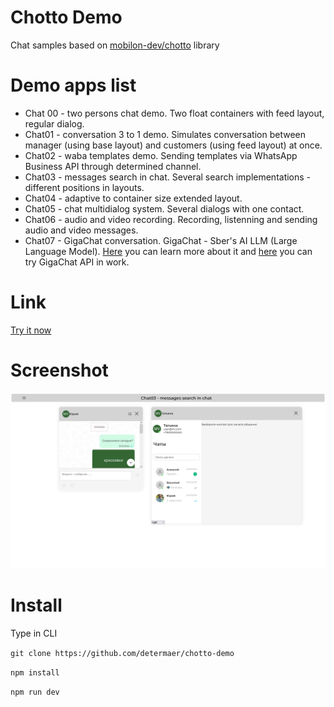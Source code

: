 # Chotto Demo

Chat samples based on [mobilon-dev/chotto](https://github.com/mobilon-dev/chotto) library

# Demo apps list

- Chat 00 - two persons chat demo. Two float containers with feed layout, regular dialog.
- Chat01 - conversation 3 to 1 demo. Simulates conversation between manager (using base layout) and customers (using feed layout) at once.
- Chat02 - waba templates demo. Sending templates via WhatsApp Business API through determined channel.
- Chat03 - messages search in chat. Several search implementations - different positions in layouts. 
- Chat04 - adaptive to container size extended layout. 
- Chat05 - chat multidialog system. Several dialogs with one contact. 
- Chat06 - audio and video recording. Recording, listenning and sending audio and video messages.
- Chat07 - GigaChat conversation. GigaChat - Sber's AI LLM (Large Language Model). [Here](https://giga.chat/) you can learn more about it and [here](https://determaer.github.io/gigachat-api-explorer/) you can try GigaChat API in work.

# Link

[Try it now](https://determaer.github.io/chotto-demo/)

# Screenshot

![](images/image1.png)

# Install

Type in CLI

` git clone https://github.com/determaer/chotto-demo `

` npm install `

` npm run dev `